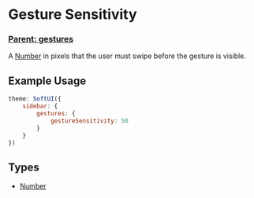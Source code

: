 # Gesture Sensitivity

### **[Parent: gestures](/docs/sidebar/gestures/)**

A [Number](https://developer.mozilla.org/en-US/docs/Web/JavaScript/Reference/Global_Objects/Number) in pixels that the user must swipe before the gesture is visible.

## Example Usage

```js
theme: SoftUI({
    sidebar: {
        gestures: {
            gestureSensitivity: 50
        }
    }
})
```

## Types

-   [Number](https://developer.mozilla.org/en-US/docs/Web/JavaScript/Reference/Global_Objects/Number)
